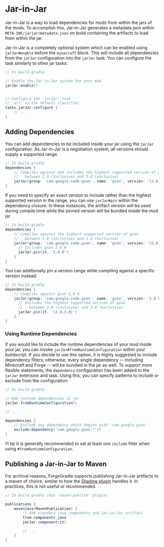Jar-in-Jar
==========

Jar-in-Jar is a way to load dependencies for mods from within the jars of the mods. To accomplish this, Jar-in-Jar generates a metadata json within `META-INF/jarjar/metadata.json` on build containing the artifacts to load from within the jar.

Jar-in-Jar is a completely optional system which can be enabled using `jarJar#enable` before the `minecraft` block. This will include all dependencies from the `jarJar` configuration into the `jarJar` task. You can configure the task similarly to other jar tasks:

```gradle
// In build.gradle

// Enable the Jar-in-Jar system for your mod
jarJar.enable()


// Configure the 'jarJar' task
// 'all' is the default classifier
tasks.jarJar.configure {
    // ...
}
```

Adding Dependencies
-------------------

You can add dependencies to be included inside your jar using the `jarJar` configuration. As Jar-in-Jar is a negotiation system, all versions should supply a supported range.

```gradle
// In build.gradle
dependencies {
    // Compiles against and includes the highest supported version of gson
    //   between 2.0 (inclusive) and 3.0 (exclusive)
    jarJar(group: 'com.google.code.gson', name: 'gson', version: '[2.0,3.0)')
}
```

If you need to specify an exact version to include rather than the highest supported version in the range, you can use `jarJar#pin` within the dependency closure. In these instances, the artifact version will be used during compile time while the pinned version will be bundled inside the mod jar.

```gradle
// In build.gradle
dependencies {
    // Compiles against the highest supported version of gson
    //   between 2.0 (inclusive) and 3.0 (exclusive)
    jarJar(group: 'com.google.code.gson', name: 'gson', version: '[2.0,3.0)') {
      // Includes gson 2.8.0
      jarJar.pin(it, '2.8.0')
    }
}
```

You can additionally pin a version range while compiling against a specific version instead:

```gradle
// In build.gradle
dependencies {
    // Compiles against gson 2.8.0
    jarJar(group: 'com.google.code.gson', name: 'gson', version: '2.8.0') {
      // Includes the highest supported version of gson
      //   between 2.0 (inclusive) and 3.0 (exclusive)
      jarJar.pin(it, '[2.0,3.0)')
    }
}
```

### Using Runtime Dependencies

If you would like to include the runtime dependencies of your mod inside your jar, you can invoke `jarJar#fromRuntimeConfiguration` within your buildscript. If you decide to use this option, it is highly suggested to include dependency filters; otherwise, every single dependency -- including Minecraft and Forge -- will be bundled in the jar as well. To support more flexible statements, the `dependency` configuration has been added to the `jarJar` extension and task. Using this, you can specify patterns to include or exclude from the configuration:

```gradle
// In build.gradle

// Add runtime dependencies to jar
jarJar.fromRuntimeConfiguration()

// ...

dependencies {
    // Exclude any dependency which begins with 'com.google.gson.'
    exclude(dependency('com.google.gson.*'))
}
```

!!! tip
    It is generally recommended to set at least one `include` filter when using `#fromRuntimeConfiguration`.

Publishing a Jar-in-Jar to Maven
--------------------------------

For archival reasons, ForgeGradle supports publishing Jar-in-Jar artifacts to a maven of choice, similar to how the [Shadow plugin][shadow] handles it. In practices, this is not useful or recommended.

```gradle
// In build.gradle (has 'maven-publish' plugin)

publications {
    mavenJava(MavenPublication) {
        // Add standard java components and Jar-in-Jar artifact
        from components.java
        jarJar.component(it)

        // ...
    }
}
```


[shadow]: https://imperceptiblethoughts.com/shadow/getting-started/
